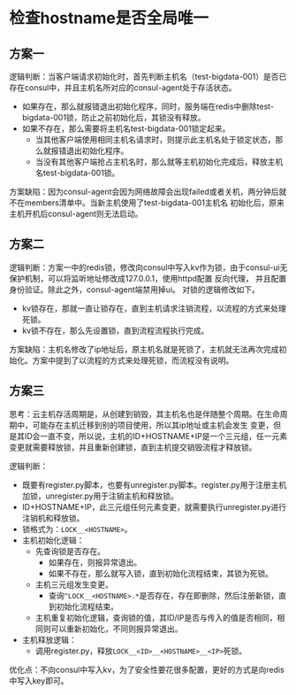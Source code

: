 # 检查hostname是否全局唯一

## 方案一
逻辑判断：当客户端请求初始化时，首先判断主机名（test-bigdata-001）是否已存在consul中，并且主机名所对应的consul-agent处于存活状态。
  - 如果存在，那么就报错退出初始化程序，同时，服务端在redis中删除test-bigdata-001锁，防止之前初始化后，其锁没有释放。
  - 如果不存在，那么需要将主机名test-bigdata-001锁定起来。
      - 当其他客户端使用相同主机名请求时，则提示此主机名处于锁定状态，那么就报错退出初始化程序。
      - 当没有其他客户端抢占主机名时，那么就等主机初始化完成后，释放主机名test-bigdata-001锁。

方案缺陷：因为consul-agent会因为网络故障会出现failed或者关机，两分钟后就不在members清单中。当新主机使用了test-bigdata-001主机名
    初始化后，原来主机开机后consul-agent则无法启动。


## 方案二
逻辑判断：方案一中的redis锁，修改向consul中写入kv作为锁，由于consul-ui无保护机制，可以将监听地址修改成127.0.0.1，使用httpd配置
    反向代理， 并且配置身份验证。除此之外，consul-agent端禁用掉ui。 对锁的逻辑修改如下。
- kv锁存在，那就一直让锁存在，直到主机请求注销流程，以流程的方式来处理死锁。
- kv锁不存在，那么先设置锁，直到流程流程执行完成。

方案缺陷：主机名修改了ip地址后，原主机名就是死锁了，主机就无法再次完成初始化。方案中提到了以流程的方式来处理死锁，而流程没有说明。


## 方案三
思考：云主机存活周期是，从创建到销毁，其主机名也是伴随整个周期。在生命周期中，可能存在主机迁移到别的项目使用，所以其ip地址或主机会发生
     变更，但是其ID会一直不变，所以说，主机的ID+HOSTNAME+IP是一个三元组，任一元素变更就需要释放锁，并且重新创建锁，直到主机提交销毁流程才释放锁。

逻辑判断：
- 既要有register.py脚本，也要有unregister.py脚本。register.py用于注册主机加锁，unregister.py用于注销主机和释放锁。
- ID+HOSTNAME+IP，此三元组任何元素变更，就需要执行unregister.py进行注销机和释放锁。
- 锁格式为：`LOCK__<HOSTNAME>`。
- 主机初始化逻辑：
    - 先查询锁是否存在。
        - 如果存在，则报异常退出。
        - 如果不存在，那么就写入锁，直到初始化流程结束，其锁为死锁。
    - 主机三元组发生变更。
        - 查询`^LOCK__<HOSTNAME>.*`是否存在，存在即删除，然后注册新锁，直到初始化流程结束。
    - 主机重复初始化逻辑，查询锁的值，其ID/IP是否与传入的值是否相同，相同则可以重新初始化，不同则报异常退出。
- 主机释放逻辑：
    - 调用register.py，释放`LOCK__<ID>__<HOSTNAME>__<IP>`死锁。

优化点：不向consul中写入kv，为了安全性要花很多配置，更好的方式是向redis中写入key即可。
        
      